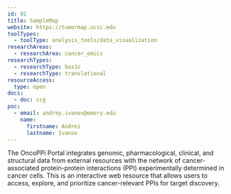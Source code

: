 ```yaml
---
id: 91
title: SampleMap
website: https://tumormap.ucsc.edu
toolTypes:
  - toolType: analysis_tools/data_visualization
researchAreas:
  - researchArea: cancer_omics
researchTypes:
  - researchType: basic
  - researchType: translational
resourceAccess:
  type: open
docs:
  - doc: ccg
poc:
  - email: andrey.ivanov@emory.edu
    name:
      firstname: Andrei
      lastname: Ivanov
---
```

The OncoPPi Portal integrates genomic, pharmacological, clinical, and structural data from external resources with the network of cancer-associated protein-protein interactions (PPI) experimentally determined in cancer cells. This is an interactive web resource that allows users to access, explore, and prioritize cancer-relevant PPIs for target discovery.
